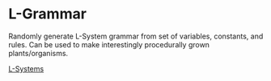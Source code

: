 # L-Grammar
Randomly generate L-System grammar from set of variables, constants, and rules. Can be used to make interestingly procedurally grown plants/organisms.

[L-Systems](https://en.wikipedia.org/wiki/L-system)
